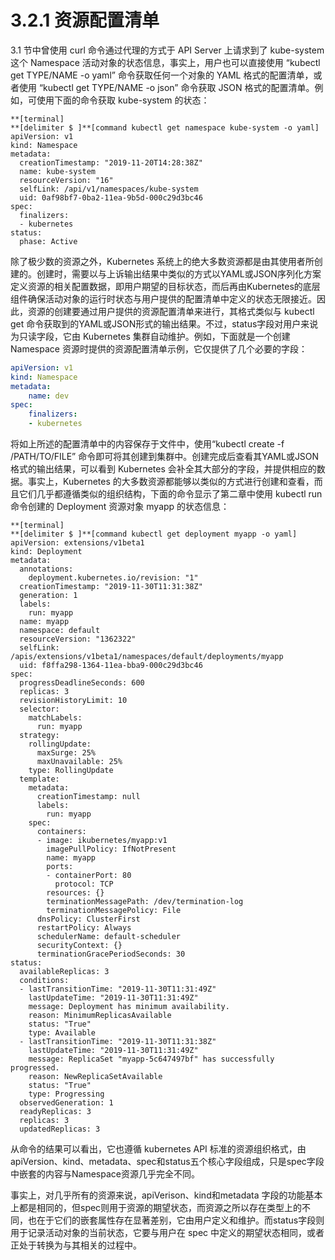 # 3.2.1 资源配置清单

3.1 节中曾使用 curl 命令通过代理的方式于 API Server 上请求到了 kube-system 这个 Namespace 活动对象的状态信息，事实上，用户也可以直接使用 “kubectl get TYPE/NAME -o yaml” 命令获取任何一个对象的 YAML 格式的配置清单，或者使用 “kubectl get TYPE/NAME -o json” 命令获取 JSON 格式的配置清单。例如，可使用下面的命令获取 kube-system 的状态：

```
**[terminal]
**[delimiter $ ]**[command kubectl get namespace kube-system -o yaml]
apiVersion: v1
kind: Namespace
metadata:
  creationTimestamp: "2019-11-20T14:28:38Z"
  name: kube-system
  resourceVersion: "16"
  selfLink: /api/v1/namespaces/kube-system
  uid: 0af98bf7-0ba2-11ea-9b5d-000c29d3bc46
spec:
  finalizers:
  - kubernetes
status:
  phase: Active
```

除了极少数的资源之外，Kubernetes 系统上的绝大多数资源都是由其使用者所创建的。创建时，需要以与上诉输出结果中类似的方式以YAML或JSON序列化方案定义资源的相关配置数据，即用户期望的目标状态，而后再由Kubernetes的底层组件确保活动对象的运行时状态与用户提供的配置清单中定义的状态无限接近。因此，资源的创建要通过用户提供的资源配置清单来进行，其格式类似与 kubectl get 命令获取到的YAML或JSON形式的输出结果。不过，status字段对用户来说为只读字段，它由 Kubernetes 集群自动维护。例如，下面就是一个创建 Namespace 资源时提供的资源配置清单示例，它仅提供了几个必要的字段：

```yaml
apiVersion: v1
kind: Namespace
metadata:
    name: dev
spec:
    finalizers:
    - kubernetes
```

将如上所述的配置清单中的内容保存于文件中，使用“kubectl create -f /PATH/TO/FILE” 命令即可将其创建到集群中。创建完成后查看其YAML或JSON格式的输出结果，可以看到 Kubernetes 会补全其大部分的字段，并提供相应的数据。事实上，Kubernetes 的大多数资源都能够以类似的方式进行创建和查看，而且它们几乎都遵循类似的组织结构，下面的命令显示了第二章中使用 kubectl run 命令创建的 Deployment 资源对象 myapp 的状态信息： 

```
**[terminal]
**[delimiter $ ]**[command kubectl get deployment myapp -o yaml]
apiVersion: extensions/v1beta1
kind: Deployment
metadata:
  annotations:
    deployment.kubernetes.io/revision: "1"
  creationTimestamp: "2019-11-30T11:31:38Z"
  generation: 1
  labels:
    run: myapp
  name: myapp
  namespace: default
  resourceVersion: "1362322"
  selfLink: /apis/extensions/v1beta1/namespaces/default/deployments/myapp
  uid: f8ffa298-1364-11ea-bba9-000c29d3bc46
spec:
  progressDeadlineSeconds: 600
  replicas: 3
  revisionHistoryLimit: 10
  selector:
    matchLabels:
      run: myapp
  strategy:
    rollingUpdate:
      maxSurge: 25%
      maxUnavailable: 25%
    type: RollingUpdate
  template:
    metadata:
      creationTimestamp: null
      labels:
        run: myapp
    spec:
      containers:
      - image: ikubernetes/myapp:v1
        imagePullPolicy: IfNotPresent
        name: myapp
        ports:
        - containerPort: 80
          protocol: TCP
        resources: {}
        terminationMessagePath: /dev/termination-log
        terminationMessagePolicy: File
      dnsPolicy: ClusterFirst
      restartPolicy: Always
      schedulerName: default-scheduler
      securityContext: {}
      terminationGracePeriodSeconds: 30
status:
  availableReplicas: 3
  conditions:
  - lastTransitionTime: "2019-11-30T11:31:49Z"
    lastUpdateTime: "2019-11-30T11:31:49Z"
    message: Deployment has minimum availability.
    reason: MinimumReplicasAvailable
    status: "True"
    type: Available
  - lastTransitionTime: "2019-11-30T11:31:38Z"
    lastUpdateTime: "2019-11-30T11:31:49Z"
    message: ReplicaSet "myapp-5c647497bf" has successfully progressed.
    reason: NewReplicaSetAvailable
    status: "True"
    type: Progressing
  observedGeneration: 1
  readyReplicas: 3
  replicas: 3
  updatedReplicas: 3
```

从命令的结果可以看出，它也遵循 kubernetes API 标准的资源组织格式，由 apiVersion、kind、metadata、spec和status五个核心字段组成，只是spec字段中嵌套的内容与Namespace资源几乎完全不同。

事实上，对几乎所有的资源来说，apiVerison、kind和metadata 字段的功能基本上都是相同的，但spec则用于资源的期望状态，而资源之所以存在类型上的不同，也在于它们的嵌套属性存在显著差别，它由用户定义和维护。而status字段则用于记录活动对象的当前状态，它要与用户在 spec 中定义的期望状态相同，或者正处于转换为与其相关的过程中。
